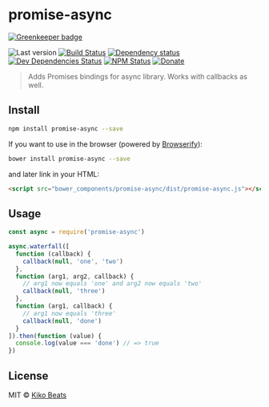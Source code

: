 # promise-async

[![Greenkeeper badge](https://badges.greenkeeper.io/Kikobeats/promise-async.svg)](https://greenkeeper.io/)

![Last version](https://img.shields.io/github/tag/Kikobeats/promise-async.svg?style=flat-square)
[![Build Status](http://img.shields.io/travis/Kikobeats/promise-async/master.svg?style=flat-square)](https://travis-ci.org/Kikobeats/promise-async)
[![Dependency status](http://img.shields.io/david/Kikobeats/promise-async.svg?style=flat-square)](https://david-dm.org/Kikobeats/promise-async)
[![Dev Dependencies Status](http://img.shields.io/david/dev/Kikobeats/promise-async.svg?style=flat-square)](https://david-dm.org/Kikobeats/promise-async#info=devDependencies)
[![NPM Status](http://img.shields.io/npm/dm/promise-async.svg?style=flat-square)](https://www.npmjs.org/package/promise-async)
[![Donate](https://img.shields.io/badge/donate-paypal-blue.svg?style=flat-square)](https://paypal.me/Kikobeats)

> Adds Promises bindings for async library. Works with callbacks as well.

## Install

```bash
npm install promise-async --save
```

If you want to use in the browser (powered by [Browserify](http://browserify.org/)):

```bash
bower install promise-async --save
```

and later link in your HTML:

```html
<script src="bower_components/promise-async/dist/promise-async.js"></script>
```

## Usage

```js
const async = require('promise-async')

async.waterfall([
  function (callback) {
    callback(null, 'one', 'two')
  },
  function (arg1, arg2, callback) {
    // arg1 now equals 'one' and arg2 now equals 'two'
    callback(null, 'three')
  },
  function (arg1, callback) {
    // arg1 now equals 'three'
    callback(null, 'done')
  }
]).then(function (value) {
  console.log(value === 'done') // => true
})
```

## License

MIT © [Kiko Beats](http://kikobeats.com)
